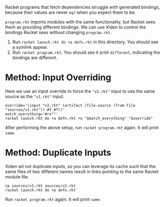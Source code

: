 Racket programs that fetch dependencies struggle with generated
bindings, because their values are never `eq?` when you expect them to
be.

`program.rkt` imports modules with the same functionality, but Racket
sees them as providing different bindings. We can use Xiden to control
the bindings Racket sees without changing `program.rkt`.

1. Run `racket launch.rkt do +a defn.rkt` in this directory. You should see a symlink appear.
2. Run `racket program.rkt`. You should see it print `different`, indicating the bindings are different.


# Method: Input Overriding

Here we use an input override to force the `"v2.rkt"` input to use the
same source as the `"v1.rkt"` input.

```
override='(input "v2.rkt" (artifact (file-source (from-file "sources/v1.rkt")) #f #f))'
match_everything='#rx""'
racket launch.rkt do +a defn.rkt +o "$match_everything" "$override"
```

After performing the above setup, run `racket program.rkt` again. It
will print `same`.


# Method: Duplicate Inputs

Xiden wil not duplicate inputs, so you can leverage its cache such
that the same files of two different names result in links pointing to
the same Racket module file.

```
cp sources/v1.rkt sources/v2.rkt
racket launch.rkt do +a defn.rkt`
```

Run `racket program.rkt` again. It will print `same`.
